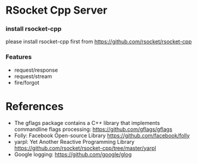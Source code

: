 RSocket Cpp Server
================

### install rsocket-cpp

please install rsocket-cpp first from https://github.com/rsocket/rsocket-cpp


### Features

* request/response
* request/stream
* fire/forgot

# References

* The gflags package contains a C++ library that implements commandline flags processing: https://github.com/gflags/gflags
* Folly: Facebook Open-source Library https://github.com/facebook/folly
* yarpl: Yet Another Reactive Programming Library https://github.com/rsocket/rsocket-cpp/tree/master/yarpl
* Google logging: https://github.com/google/glog